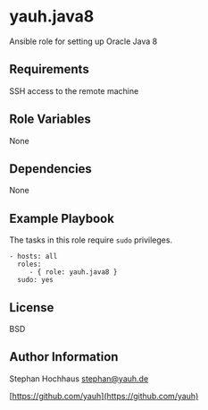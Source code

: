 # yauh.java8
Ansible role for setting up Oracle Java 8

## Requirements
SSH access to the remote machine

## Role Variables
None

## Dependencies
None

## Example Playbook
The tasks in this role require `sudo` privileges.

```
- hosts: all
  roles:
     - { role: yauh.java8 }
  sudo: yes
```

## License
BSD

## Author Information
Stephan Hochhaus stephan@yauh.de

[https://github.com/yauh](https://github.com/yauh)

